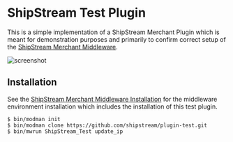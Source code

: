 ShipStream Test Plugin
======================

This is a simple implementation of a ShipStream Merchant Plugin which is meant for demonstration purposes
and primarily to confirm correct setup of the [ShipStream Merchant Middleware](https://github.com/shipstream/middleware).

![screenshot](https://raw.githubusercontent.com/shipstream/plugin-test/master/assets/plugin-test-screenshot.png)

Installation
------------

See the [ShipStream Merchant Middleware Installation](https://github.com/shipstream/middleware#installation) for the
middleware environment installation which includes the installation of this test plugin.

```
$ bin/modman init
$ bin/modman clone https://github.com/shipstream/plugin-test.git
$ bin/mwrun ShipStream_Test update_ip
```